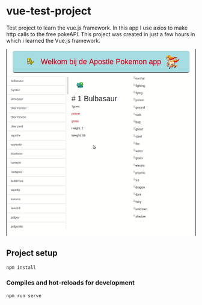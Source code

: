 # vue-test-project

Test project to learn the vue.js framework. In this app I use axios to make http calls to the free pokeAPI. 
This project was created in just a few hours in which i learned the Vue.js framework.

![](pokemon.gif)

## Project setup
```
npm install
```

### Compiles and hot-reloads for development
```
npm run serve
```
